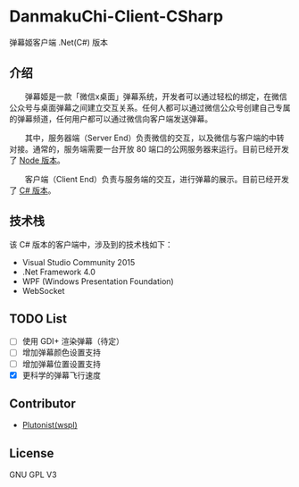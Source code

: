 # DanmakuChi-Client-CSharp
弹幕姬客户端 .Net(C#) 版本

## 介绍
　　弹幕姬是一款「微信x桌面」弹幕系统，开发者可以通过轻松的绑定，在微信公众号与桌面弹幕之间建立交互关系。任何人都可以通过微信公众号创建自己专属的弹幕频道，任何用户都可以通过微信向客户端发送弹幕。

　　其中，服务器端（Server End）负责微信的交互，以及微信与客户端的中转对接。通常的，服务端需要一台开放 80 端口的公网服务器来运行。目前已经开发了 [Node 版本](https://github.com/wspl/DanmakuChi-Server-Node)。

　　客户端（Client End）负责与服务端的交互，进行弹幕的展示。目前已经开发了 [C# 版本](https://github.com/wspl/DanmakuChi-Client-CSharp)。


## 技术栈
该 C# 版本的客户端中，涉及到的技术栈如下：
* Visual Studio Community 2015
* .Net Framework 4.0
* WPF (Windows Presentation Foundation)
* WebSocket

## TODO List
- [ ] 使用 GDI+ 渲染弹幕（待定）
- [ ] 增加弹幕颜色设置支持
- [ ] 增加弹幕位置设置支持
- [x] 更科学的弹幕飞行速度

## Contributor
* [Plutonist(wspl)](https://github.com/wspl)

## License
GNU GPL V3